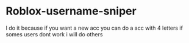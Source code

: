 # Roblox-username-sniper
I do it because if you want a new acc you can do a acc with 4 letters if somes users dont work i will do others
